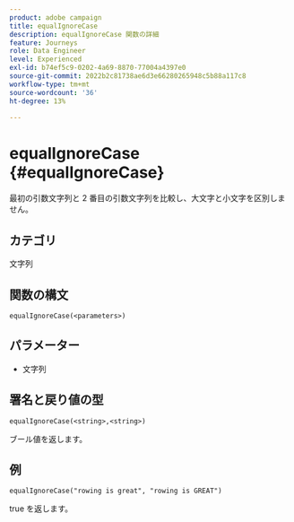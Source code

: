 ```yaml
---
product: adobe campaign
title: equalIgnoreCase
description: equalIgnoreCase 関数の詳細
feature: Journeys
role: Data Engineer
level: Experienced
exl-id: b74ef5c9-0202-4a69-8870-77004a4397e0
source-git-commit: 2022b2c81738ae6d3e66280265948c5b88a117c8
workflow-type: tm+mt
source-wordcount: '36'
ht-degree: 13%

---
```


# equalIgnoreCase {#equalIgnoreCase}

最初の引数文字列と 2 番目の引数文字列を比較し、大文字と小文字を区別しません。

## カテゴリ

文字列

## 関数の構文

`equalIgnoreCase(<parameters>)`

## パラメーター

* 文字列

## 署名と戻り値の型

`equalIgnoreCase(<string>,<string>)`

ブール値を返します。

## 例

`equalIgnoreCase("rowing is great", "rowing is GREAT")`

true を返します。
